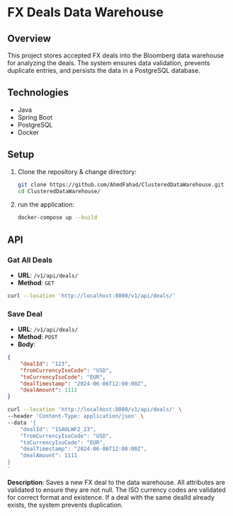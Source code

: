 # FX Deals Data Warehouse

## Overview
This project stores accepted FX deals into the Bloomberg data warehouse for analyzing the deals. The system ensures data validation, prevents duplicate entries, and persists the data in a PostgreSQL database.

## Technologies
- Java
- Spring Boot
- PostgreSQL
- Docker

## Setup
1. Clone the repository & change directory:
   ```sh
   git clone https://github.com/AhmdFahad/ClusteredDataWarehouse.git
   cd ClusteredDataWarehouse/

2. run the application:
   ```sh
   docker-compose up --build

## API
### Gat All Deals
- **URL**: `/v1/api/deals/`
- **Method**: `GET`
```sh
curl --location 'http://localhost:8080/v1/api/deals/'
```

### Save Deal
- **URL**: `/v1/api/deals/`
- **Method**: `POST`
- **Body**:
```json
{
    "dealId": "123",
    "fromCurrencyIsoCode": "USD",
    "toCurrencyIsoCode": "EUR",
    "dealTimestamp": "2024-06-06T12:00:00Z",
    "dealAmount": 1111
}
```
```sh
curl --location 'http://localhost:8080/v1/api/deals/' \
--header 'Content-Type: application/json' \
--data '{
    "dealId": "1SAOLWF2_23",
    "fromCurrencyIsoCode": "USD",
    "toCurrencyIsoCode": "EUR",
    "dealTimestamp": "2024-06-06T12:00:00Z",
    "dealAmount": 1111
}
'
```
**Description**: Saves a new FX deal to the data warehouse. All attributes are validated to ensure they are not null. The ISO currency codes are validated for correct format and existence. If a deal with the same dealId already exists, the system prevents duplication.


